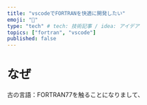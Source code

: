 ```yaml
---
title: "vscodeでFORTRANを快適に開発したい"
emoji: "👏"
type: "tech" # tech: 技術記事 / idea: アイデア
topics: ["fortran", "vscode"]
published: false
---
```


# なぜ
古の言語：FORTRAN77を触ることになりまして、